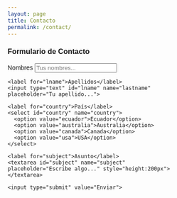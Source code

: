 ```yaml
---
layout: page
title: Contacto
permalink: /contact/
---
```

<html>
<head>
<meta name="viewport" content="width=device-width, initial-scale=1">
<style>
body {font-family: Arial, Helvetica, sans-serif;}
* {box-sizing: border-box;}

input[type=text], select, textarea {
  width: 100%;
  padding: 12px;
  border: 1px solid #ccc;
  border-radius: 4px;
  box-sizing: border-box;
  margin-top: 6px;
  margin-bottom: 16px;
  resize: vertical;
}

input[type=submit] {
  background-color: #4CAF50;
  color: white;
  padding: 12px 20px;
  border: none;
  border-radius: 4px;
  cursor: pointer;
}

input[type=submit]:hover {
  background-color: #45a049;
}

.container {
  border-radius: 5px;
  background-color: #f2f2f2;
  padding: 20px;
}
</style>
</head>
<body>

<h3>Formulario de Contacto</h3>

<div class="container">
  <form action="/action_page.php">
    <label for="fname">Nombres</label>
    <input type="text" id="fname" name="firstname" placeholder="Tus nombres...">

    <label for="lname">Apellidos</label>
    <input type="text" id="lname" name="lastname" placeholder="Tu apellido...">

    <label for="country">País</label>
    <select id="country" name="country">
	  <option value="ecuador">Ecuador</option>
      <option value="australia">Australia</option>
      <option value="canada">Canada</option>
      <option value="usa">USA</option>
    </select>

    <label for="subject">Asunto</label>
    <textarea id="subject" name="subject" placeholder="Escribe algo..." style="height:200px"></textarea>

    <input type="submit" value="Enviar">
  </form>
</div>

</body>
</html>
